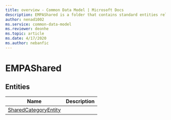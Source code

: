 ```yaml
---
title: overview - Common Data Model | Microsoft Docs
description: EMPAShared is a folder that contains standard entities related to the Common Data Model.
author: nenad1002
ms.service: common-data-model
ms.reviewer: deonhe
ms.topic: article
ms.date: 4/17/2020
ms.author: nebanfic
---
```


# EMPAShared


## Entities

|Name|Description|
|---|---|
|[SharedCategoryEntity](SharedCategoryEntity.md)||
